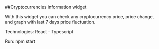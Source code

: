 ##Cryptocurrencies information widget

With this widget you can check any cryptocurrency price, price change, and graph with last 7 days price fluctuation.

Technologies: React - Typescript

Run: npm start